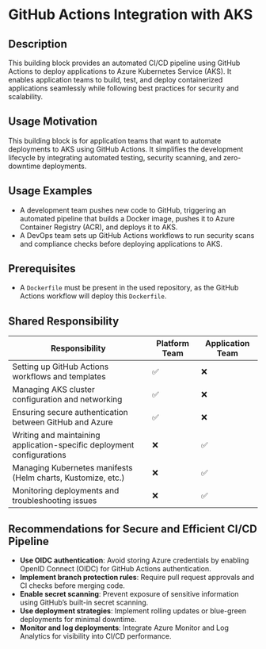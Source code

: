 # GitHub Actions Integration with AKS

## Description
This building block provides an automated CI/CD pipeline using GitHub Actions to deploy applications to Azure Kubernetes Service (AKS). It enables application teams to build, test, and deploy containerized applications seamlessly while following best practices for security and scalability.

## Usage Motivation
This building block is for application teams that want to automate deployments to AKS using GitHub Actions. It simplifies the development lifecycle by integrating automated testing, security scanning, and zero-downtime deployments.

## Usage Examples
- A development team pushes new code to GitHub, triggering an automated pipeline that builds a Docker image, pushes it to Azure Container Registry (ACR), and deploys it to AKS.
- A DevOps team sets up GitHub Actions workflows to run security scans and compliance checks before deploying applications to AKS.

## Prerequisites
- A `Dockerfile` must be present in the used repository, as the GitHub Actions workflow will deploy this `Dockerfile`.

## Shared Responsibility

| Responsibility          | Platform Team | Application Team |
|------------------------|--------------|----------------|
| Setting up GitHub Actions workflows and templates | ✅ | ❌ |
| Managing AKS cluster configuration and networking | ✅ | ❌ |
| Ensuring secure authentication between GitHub and Azure | ✅ | ❌ |
| Writing and maintaining application-specific deployment configurations | ❌ | ✅ |
| Managing Kubernetes manifests (Helm charts, Kustomize, etc.) | ❌ | ✅ |
| Monitoring deployments and troubleshooting issues | ❌ | ✅ |

## Recommendations for Secure and Efficient CI/CD Pipeline
- **Use OIDC authentication**: Avoid storing Azure credentials by enabling OpenID Connect (OIDC) for GitHub Actions authentication.
- **Implement branch protection rules**: Require pull request approvals and CI checks before merging code.
- **Enable secret scanning**: Prevent exposure of sensitive information using GitHub’s built-in secret scanning.
- **Use deployment strategies**: Implement rolling updates or blue-green deployments for minimal downtime.
- **Monitor and log deployments**: Integrate Azure Monitor and Log Analytics for visibility into CI/CD performance.
